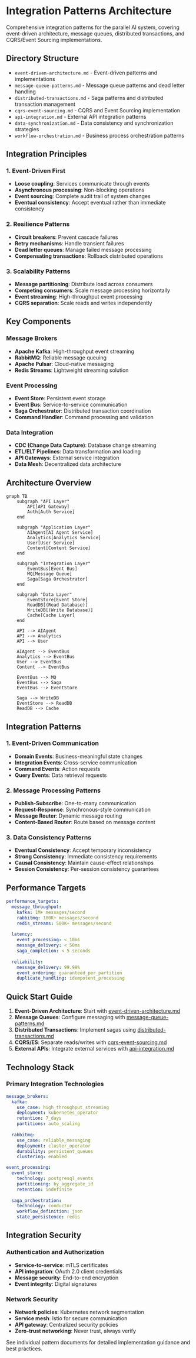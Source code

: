 # Integration Patterns Architecture

Comprehensive integration patterns for the parallel AI system, covering event-driven architecture, message queues, distributed transactions, and CQRS/Event Sourcing implementations.

## Directory Structure

- `event-driven-architecture.md` - Event-driven patterns and implementations
- `message-queue-patterns.md` - Message queue patterns and dead letter handling
- `distributed-transactions.md` - Saga patterns and distributed transaction management
- `cqrs-event-sourcing.md` - CQRS and Event Sourcing implementation
- `api-integration.md` - External API integration patterns
- `data-synchronization.md` - Data consistency and synchronization strategies
- `workflow-orchestration.md` - Business process orchestration patterns

## Integration Principles

### 1. Event-Driven First
- **Loose coupling**: Services communicate through events
- **Asynchronous processing**: Non-blocking operations
- **Event sourcing**: Complete audit trail of system changes
- **Eventual consistency**: Accept eventual rather than immediate consistency

### 2. Resilience Patterns
- **Circuit breakers**: Prevent cascade failures
- **Retry mechanisms**: Handle transient failures
- **Dead letter queues**: Manage failed message processing
- **Compensating transactions**: Rollback distributed operations

### 3. Scalability Patterns
- **Message partitioning**: Distribute load across consumers
- **Competing consumers**: Scale message processing horizontally
- **Event streaming**: High-throughput event processing
- **CQRS separation**: Scale reads and writes independently

## Key Components

### Message Brokers
- **Apache Kafka**: High-throughput event streaming
- **RabbitMQ**: Reliable message queuing
- **Apache Pulsar**: Cloud-native messaging
- **Redis Streams**: Lightweight streaming solution

### Event Processing
- **Event Store**: Persistent event storage
- **Event Bus**: Service-to-service communication
- **Saga Orchestrator**: Distributed transaction coordination
- **Command Handler**: Command processing and validation

### Data Integration
- **CDC (Change Data Capture)**: Database change streaming
- **ETL/ELT Pipelines**: Data transformation and loading
- **API Gateways**: External service integration
- **Data Mesh**: Decentralized data architecture

## Architecture Overview

```mermaid
graph TB
    subgraph "API Layer"
        API[API Gateway]
        Auth[Auth Service]
    end
    
    subgraph "Application Layer"
        AIAgent[AI Agent Service]
        Analytics[Analytics Service]
        User[User Service]
        Content[Content Service]
    end
    
    subgraph "Integration Layer"
        EventBus[Event Bus]
        MQ[Message Queue]
        Saga[Saga Orchestrator]
    end
    
    subgraph "Data Layer"
        EventStore[Event Store]
        ReadDB[(Read Database)]
        WriteDB[(Write Database)]
        Cache[Cache Layer]
    end
    
    API --> AIAgent
    API --> Analytics
    API --> User
    
    AIAgent --> EventBus
    Analytics --> EventBus
    User --> EventBus
    Content --> EventBus
    
    EventBus --> MQ
    EventBus --> Saga
    EventBus --> EventStore
    
    Saga --> WriteDB
    EventStore --> ReadDB
    ReadDB --> Cache
```

## Integration Patterns

### 1. Event-Driven Communication
- **Domain Events**: Business-meaningful state changes
- **Integration Events**: Cross-service communication
- **Command Events**: Action requests
- **Query Events**: Data retrieval requests

### 2. Message Processing Patterns
- **Publish-Subscribe**: One-to-many communication
- **Request-Response**: Synchronous-style communication
- **Message Router**: Dynamic message routing
- **Content-Based Router**: Route based on message content

### 3. Data Consistency Patterns
- **Eventual Consistency**: Accept temporary inconsistency
- **Strong Consistency**: Immediate consistency requirements
- **Causal Consistency**: Maintain cause-effect relationships
- **Session Consistency**: Per-session consistency guarantees

## Performance Targets

```yaml
performance_targets:
  message_throughput:
    kafka: 1M+ messages/second
    rabbitmq: 100K+ messages/second
    redis_streams: 500K+ messages/second
  
  latency:
    event_processing: < 10ms
    message_delivery: < 50ms
    saga_completion: < 5 seconds
  
  reliability:
    message_delivery: 99.99%
    event_ordering: guaranteed_per_partition
    duplicate_handling: idempotent_processing
```

## Quick Start Guide

1. **Event-Driven Architecture**: Start with [event-driven-architecture.md](event-driven-architecture.md)
2. **Message Queues**: Configure messaging with [message-queue-patterns.md](message-queue-patterns.md)
3. **Distributed Transactions**: Implement sagas using [distributed-transactions.md](distributed-transactions.md)
4. **CQRS/ES**: Separate reads/writes with [cqrs-event-sourcing.md](cqrs-event-sourcing.md)
5. **External APIs**: Integrate external services with [api-integration.md](api-integration.md)

## Technology Stack

### Primary Integration Technologies

```yaml
message_brokers:
  kafka:
    use_case: high_throughput_streaming
    deployment: kubernetes_operator
    retention: 7_days
    partitions: auto_scaling
  
  rabbitmq:
    use_case: reliable_messaging
    deployment: cluster_operator
    durability: persistent_queues
    clustering: enabled

event_processing:
  event_store:
    technology: postgresql_events
    partitioning: by_aggregate_id
    retention: indefinite
  
  saga_orchestration:
    technology: conductor
    workflow_definition: json
    state_persistence: redis
```

## Integration Security

### Authentication and Authorization
- **Service-to-service**: mTLS certificates
- **API integration**: OAuth 2.0 client credentials
- **Message security**: End-to-end encryption
- **Event integrity**: Digital signatures

### Network Security
- **Network policies**: Kubernetes network segmentation
- **Service mesh**: Istio for secure communication
- **API gateway**: Centralized security policies
- **Zero-trust networking**: Never trust, always verify

See individual pattern documents for detailed implementation guidance and best practices.